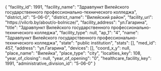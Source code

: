 {
    "facility_id": 1991,
    "facility_name": "Здравпункт Вилейского государственного профессионально-технического колледжа",
    "district_id": "5-06-0",
    "district_name": "Вилейский район",
    "facility_url": "https:\/\/vilcrb.by\/about\/o-bolnicze\/",
    "facility_address": "ул.Гагарина",
    "title": "Здравпункт Вилейского государственного профессионально-технического колледжа",
    "facility_type": null,
    "ap_1": "4",
    "name": "Здравпункт Вилейского государственного профессионально-технического колледжа",
    "state": "public institution",
    "stats": [],
    "med_id": 457,
    "address": "ул.Гагарина",
    "devices": [],
    "coord_x_y": null,
    "place_name": "Вилейка",
    "place_type": "city",
    "localties_key": 108,
    "year_of_closing": null,
    "year_of_opening": "0",
    "healthcare_facility_key": 1991,
    "administrative_division_id": "5-06-0"
}